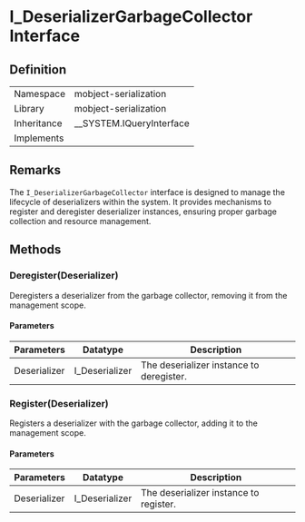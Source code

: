 # I_DeserializerGarbageCollector Interface

## Definition

|             |                            |
| ----------- | -------------------------- |
| Namespace   | mobject-serialization      |
| Library     | mobject-serialization      |
| Inheritance | \_\_SYSTEM.IQueryInterface |
| Implements  |                            |

## Remarks

The `I_DeserializerGarbageCollector` interface is designed to manage the lifecycle of deserializers within the system. It provides mechanisms to register and deregister deserializer instances, ensuring proper garbage collection and resource management.

## Methods

### Deregister(Deserializer)

Deregisters a deserializer from the garbage collector, removing it from the management scope.

#### Parameters

| Parameters   | Datatype       | Description                              |
| ------------ | -------------- | ---------------------------------------- |
| Deserializer | I_Deserializer | The deserializer instance to deregister. |

### Register(Deserializer)

Registers a deserializer with the garbage collector, adding it to the management scope.

#### Parameters

| Parameters   | Datatype       | Description                            |
| ------------ | -------------- | -------------------------------------- |
| Deserializer | I_Deserializer | The deserializer instance to register. |
